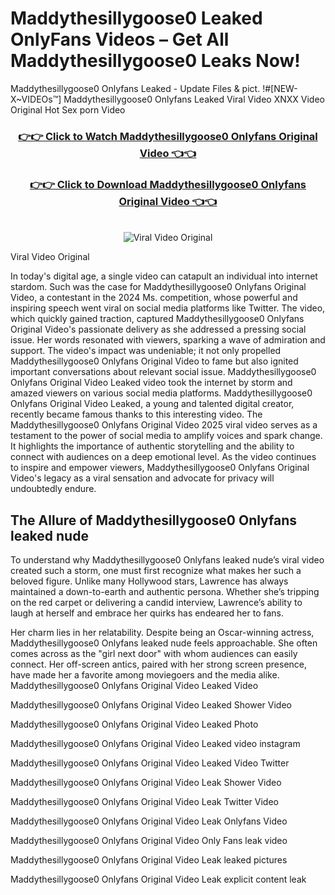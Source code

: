 # Maddythesillygoose0 Leaked OnlyFans Videos – Get All Maddythesillygoose0 Leaks Now!

Maddythesillygoose0 Onlyfans Leaked - Update Files & pict. !#[NEW-X~VIDEOs™] Maddythesillygoose0 Onlyfans Leaked Viral Video XNXX Video Original Hot Sex porn Video
<br>
<div align="center">
<h3><a href="https://links2leaks.com?utm_source=maddythesillygoose0&utm_medium=gitlong" rel="nofollow">👉👉 Click to Watch Maddythesillygoose0 Onlyfans Original Video 👈👈</a></h3>
<h3><a href="https://links2leaks.com?utm_source=maddythesillygoose0&utm_medium=gitlong" rel="nofollow">👉👉 Click to Download Maddythesillygoose0 Onlyfans Original Video 👈👈</a></h3>
<br>
<a href="https://links2leaks.com?utm_source=maddythesillygoose0&utm_medium=gitlong" rel="nofollow"><img src="https://i.ibb.co/Gkj2r4b/banner.png" alt="Viral Video Original" style="max-width: 100%; display: inline-block;" data-target="animated-image.originalImage"></a>
</div>

Viral Video Original

In today's digital age, a single video can catapult an individual into internet stardom. Such was the case for Maddythesillygoose0 Onlyfans Original Video, a contestant in the 2024 Ms. competition, whose powerful and inspiring speech went viral on social media platforms like Twitter.
The video, which quickly gained traction, captured Maddythesillygoose0 Onlyfans Original Video's passionate delivery as she addressed a pressing social issue. Her words resonated with viewers, sparking a wave of admiration and support. The video's impact was undeniable; it not only propelled Maddythesillygoose0 Onlyfans Original Video to fame but also ignited important conversations about relevant social issue.
Maddythesillygoose0 Onlyfans Original Video Leaked video took the internet by storm and amazed viewers on various social media platforms. Maddythesillygoose0 Onlyfans Original Video Leaked, a young and talented digital creator, recently became famous thanks to this interesting video.
The Maddythesillygoose0 Onlyfans Original Video 2025 viral video serves as a testament to the power of social media to amplify voices and spark change. It highlights the importance of authentic storytelling and the ability to connect with audiences on a deep emotional level. As the video continues to inspire and empower viewers, Maddythesillygoose0 Onlyfans Original Video's legacy as a viral sensation and advocate for privacy will undoubtedly endure.

<h2>The Allure of Maddythesillygoose0 Onlyfans leaked nude</h2>


To understand why Maddythesillygoose0 Onlyfans leaked nude’s viral video created such a storm, one must first recognize what makes her such a beloved figure. Unlike many Hollywood stars, Lawrence has always maintained a down-to-earth and authentic persona. Whether she’s tripping on the red carpet or delivering a candid interview, Lawrence’s ability to laugh at herself and embrace her quirks has endeared her to fans.

Her charm lies in her relatability. Despite being an Oscar-winning actress, Maddythesillygoose0 Onlyfans leaked nude feels approachable. She often comes across as the "girl next door" with whom audiences can easily connect. Her off-screen antics, paired with her strong screen presence, have made her a favorite among moviegoers and the media alike.
Maddythesillygoose0 Onlyfans Original Video Leaked Video

Maddythesillygoose0 Onlyfans Original Video Leaked Shower Video

Maddythesillygoose0 Onlyfans Original Video Leaked Photo

Maddythesillygoose0 Onlyfans Original Video Leaked video instagram

Maddythesillygoose0 Onlyfans Original Video Leaked Video Twitter

Maddythesillygoose0 Onlyfans Original Video Leak Shower Video

Maddythesillygoose0 Onlyfans Original Video Leak Twitter Video

Maddythesillygoose0 Onlyfans Original Video Leak Onlyfans Video

Maddythesillygoose0 Onlyfans Original Video Only Fans leak video

Maddythesillygoose0 Onlyfans Original Video Leak leaked pictures

Maddythesillygoose0 Onlyfans Original Video Leak explicit content leak